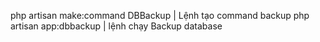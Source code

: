 php artisan make:command DBBackup | Lệnh tạo command backup
php artisan app:dbbackup | lệnh chạy Backup database
